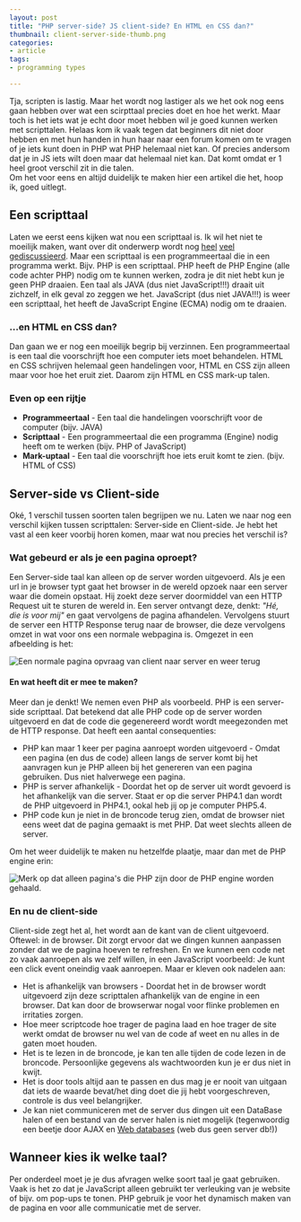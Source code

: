 ```yaml
---
layout: post
title: "PHP server-side? JS client-side? En HTML en CSS dan?"
thumbnail: client-server-side-thumb.png
categories:
- article
tags:
- programming types

---
```

Tja, scripten is lastig. Maar het wordt nog lastiger als we het ook nog
eens gaan hebben over wat een scirpttaal precies doet en hoe het werkt. Maar
toch is het iets wat je echt door moet hebben wil je goed kunnen werken met
scripttalen. Helaas kom ik vaak tegen dat beginners dit niet door hebben
en met hun handen in hun haar naar een forum komen om te vragen of je iets
kunt doen in PHP wat PHP helemaal niet kan. Of precies andersom dat je in JS
iets wilt doen maar dat helemaal niet kan. Dat komt omdat er 1 heel groot
verschil zit in die talen.<br /> Om het voor eens en altijd duidelijk te maken
hier een artikel die het, hoop ik, goed uitlegt.

## Een scripttaal

Laten we eerst eens kijken wat nou een scripttaal is. Ik wil het niet te
moeilijk maken, want over dit onderwerp wordt nog
[heel](http://www.bautforum.com/showthread.php/93514-Scripting-vs-coding-vs-programming)
[veel](http://www.killersites.com/blog/2005/scripting-vs-programming-is-there-a-difference/)
[gediscussieerd](http://www.naelshawwa.com/scripting-coding-programming/).
Maar een scripttaal is een programmeertaal die in een programma werkt. Bijv.
PHP is een scripttaal. PHP heeft de PHP Engine (alle code achter PHP) nodig om
te kunnen werken, zodra je dit niet hebt kun je geen PHP draaien. Een taal als
JAVA (dus niet JavaScript!!!) draait uit zichzelf, in elk geval zo zeggen we
het. JavaScript (dus niet JAVA!!!) is weer een scripttaal, het heeft de JavaScript
Engine (ECMA) nodig om te draaien.

### ...en HTML en CSS dan?

Dan gaan we er nog een moeilijk begrip bij verzinnen. Een programmeertaal is
een taal die voorschrijft hoe een computer iets moet behandelen. HTML en CSS
schrijven helemaal geen handelingen voor, HTML en CSS zijn alleen maar voor
hoe het eruit ziet. Daarom zijn HTML en CSS mark-up talen.

### Even op een rijtje

 - **Programmeertaal** - Een taal die handelingen voorschrijft voor de
   computer (bijv. JAVA)
 - **Scripttaal** - Een programmeertaal die een programma (Engine) nodig heeft
   om te werken (bijv. PHP of JavaScript)
 - **Mark-uptaal** - Een taal die voorschrijft hoe iets eruit komt te zien.
   (bijv. HTML of CSS)

## Server-side vs Client-side

Oké, 1 verschil tussen soorten talen begrijpen we nu. Laten we naar nog een
verschil kijken tussen scripttalen: Server-side en Client-side. Je hebt het
vast al een keer voorbij horen komen, maar wat nou precies het verschil is?

### Wat gebeurd er als je een pagina oproept?

Een Server-side taal kan alleen op de server worden uitgevoerd. Als je een url
in je browser typt gaat het browser in de wereld opzoek naar een server waar
die domein opstaat. Hij zoekt deze server doormiddel van een HTTP Request uit
te sturen de wereld in. Een server ontvangt deze, denkt: *"Hé, die is voor mij"*
en gaat vervolgens de pagina afhandelen. Vervolgens stuurt de server een HTTP
Response terug naar de browser, die deze vervolgens omzet in wat voor ons een
normale webpagina is. Omgezet in een afbeelding is het:

![Een normale pagina opvraag van client naar server en weer terug](/img/2012/05/http-protocol.png)

#### En wat heeft dit er mee te maken?

Meer dan je denkt! We nemen even PHP als voorbeeld. PHP is een server-side
scripttaal. Dat betekend dat alle PHP code op de server worden uitgevoerd en
dat de code die gegenereerd wordt wordt meegezonden met de HTTP response. Dat
heeft een aantal consequenties:

 - PHP kan maar 1 keer per pagina aanroept worden uitgevoerd - Omdat een
   pagina (en dus de code) alleen langs de server komt bij het aanvragen kun
   je PHP alleen bij het genereren van een pagina gebruiken. Dus niet
   halverwege een pagina.
 - PHP is server afhankelijk - Doordat het op de server uit wordt gevoerd is
   het afhankelijk van die server. Staat er op die server PHP4.1 dan wordt de
   PHP uitgevoerd in PHP4.1, ookal heb jij op je computer PHP5.4.
 - PHP code kun je niet in de broncode terug zien, omdat de browser niet eens
   weet dat de pagina gemaakt is met PHP. Dat weet slechts alleen de server.

Om het weer duidelijk te maken nu hetzelfde plaatje, maar dan met de PHP
engine erin:

![Merk op dat alleen pagina's die PHP zijn door de PHP engine worden gehaald.](/img/2012/05/http-protocol-with-php.png)

### En nu de client-side

Client-side zegt het al, het wordt aan de kant van de client uitgevoerd.
Oftewel: in de browser. Dit zorgt ervoor dat we dingen kunnen aanpassen zonder
dat we de pagina hoeven te refreshen. En we kunnen een code net zo vaak
aanroepen als we zelf willen, in een JavaScript voorbeeld: Je kunt een click
event oneindig vaak aanroepen. Maar er kleven ook nadelen aan:

 - Het is afhankelijk van browsers - Doordat het in de browser wordt uitgevoerd zijn deze scripttalen afhankelijk van de engine in een browser. Dat kan door de browserwar nogal voor flinke problemen en irritaties zorgen.
 - Hoe meer scriptcode hoe trager de pagina laad en hoe trager de site werkt omdat de browser nu wel van de code af weet en nu alles in de gaten moet houden.
 - Het is te lezen in de broncode, je kan ten alle tijden de code lezen in de broncode. Persoonlijke gegevens als wachtwoorden kun je er dus niet in kwijt.
 - Het is door tools altijd aan te passen en dus mag je er nooit van uitgaan dat iets de waarde bevat/het ding doet die jij hebt voorgeschreven, controle is dus veel belangrijker.
 - Je kan niet communiceren met de server dus dingen uit een DataBase halen of een bestand van de server halen is niet mogelijk (tegenwoordig een beetje door AJAX en <a href="http://html5doctor.com/introducing-web-sql-databases/">Web databases</a> (web dus geen server db!))

## Wanneer kies ik welke taal?

Per onderdeel moet je je dus afvragen welke soort taal je gaat gebruiken. Vaak
is het zo dat je JavaScript alleen gebruikt ter verleuking van je website of
bijv. om pop-ups te tonen. PHP gebruik je voor het dynamisch maken van de
pagina en voor alle communicatie met de server.
